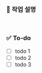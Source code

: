 
### 💼 작업 설명
<!-- 진행할 작업에 대해 간단하게 설명해주세요 -->

<br>

### ✅ To-do
<!-- 해당 작업을 수행하기 위해 해야 할 하위 태스크를 작성해주세요 -->
- [ ] todo 1
- [ ] todo 2
- [ ] todo 3
